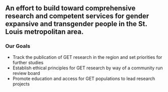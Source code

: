 ##  An effort to build toward comprehensive research and competent services for gender expansive and transgender people in the St. Louis metropolitan area.

### Our Goals
* Track the publication of GET research in the region and set priorities for further studies
* Establish ethical principles for GET research by way of a community run review board
* Promote education and access for GET populations to lead research projects
